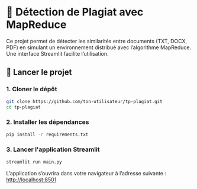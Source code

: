 
# 📄 Détection de Plagiat avec MapReduce

Ce projet permet de détecter les similarités entre documents (TXT, DOCX, PDF) en simulant un environnement distribué avec l’algorithme MapReduce. Une interface Streamlit facilite l’utilisation.

## 🚀 Lancer le projet

### 1. Cloner le dépôt

```bash
git clone https://github.com/ton-utilisateur/tp-plagiat.git
cd tp-plagiat
```


### 2. Installer les dépendances

```bash
pip install -r requirements.txt
```

### 3. Lancer l'application Streamlit

```bash
streamlit run main.py
```

L’application s’ouvrira dans votre navigateur à l’adresse suivante : [http://localhost:8501](http://localhost:8501)


